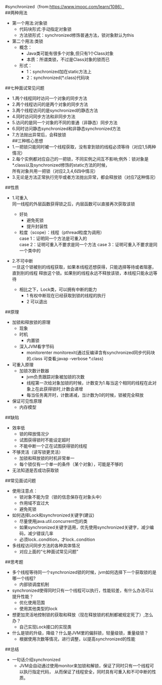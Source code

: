 #synchronized（from:https://www.imooc.com/learn/1086）  
##两种用法
+ 第一个用法:对象锁  
    + 代码块形式:手动指定对象锁  
    + 方法锁形式：synchronized修饰普通方法，锁对象默认为this  
+ 第二个用法:类锁  
    + 概念：  
        + Java类可能有很多个对象,但只有1个Class对象  
        + 本质：所谓类锁，不过是Class对象的锁而已  
    + 形式：  
        + 1：synchronized加在static方法上  
        + 2：synchronized(*.class)代码块  


##七种面试常见问题
* 1.两个线程同时访问一个对象的同步方法  
* 2.两个线程访问的是两个对象的同步方法  
* 3.两个线程访问的是synchronized的静态方法  
* 4.同时访问同步方法和非同步方法  
* 5.访问的是同一个对象的不同的普通（非静态）同步方法  
* 6.同时访问静态synchronized和非静态synchronized方法  
* 7.方法抛出异常后，会释放锁  
##三种核心思想
* 1.一把锁只能同时被一个线程获取，没有拿到锁的线程必须等待（对应1,5两种情况）  
* 2.每个实例都对应自己的一把锁，不同实例之间互不影响;例外：锁对象是*.class以及synchronized修饰的static方法的时候，  
    所有对象共用一把锁（对应2,3,4,6四中情况）  
* 3.无论是方法正常执行完毕或者方法抛出异常，都会释放锁（对应7这种情况）  


##性质
+ 1.可重入  
    同一线程的外层函数获得锁之后，内层函数可以直接再次获取该锁  
    + 好处
        * 避免死锁
        * 提升封装性  
    + 粒度（scope）：线程（pthread粒度为调用）  
        case 1：证明同一个方法是可重入的  
        case 2：证明可重入不要求是同一个方法
        case 3：证明可重入不要求是同一个类中的  
+ 2.不可中断  
    一旦这个锁被别的线程获取，如果本线程还想获得，只能选择等待或者阻塞，直到别的线程
    释放这个锁。如果别的线程永远不释放该锁，本线程只能永远等待
    
    + 相比之下，Lock类，可以拥有中断的能力
        + 1 有权中断现在已经获取到锁的线程的执行
        + 2 可以退出


##原理
+ 加锁和释放锁的原理
    + 现象
    + 时机  
        * 内置锁               
    + 深入JVM看字节码
        * monitorenter monitorexit(通过反编译含有synchronized同步代码块的.class 可查看;javap -verbose *.class) 
+ 可重入原理
    + 加锁次数计数器  
        * jvm负责跟踪对象被加锁的次数  
        * 线程第一次给对象加锁的时候，计数变为1.每当这个相同的线程在此对象上在此获得锁时,计数会递增  
        * 每当任务离开时，计数递减，当计数为0的时候，锁被完全释放
+ 保证可见性原理
    + 内存模型    
    
##缺陷    
+ 效率低
    * 锁的释放情况少
    * 试图获得锁时不能设定超时
    * 不能中断一个正在试图获得锁的线程 
+ 不够灵活（读写锁更灵活）
    * 加锁和释放锁的时机非常单一
    * 每个锁仅有一个单一的条件（某个对象），可能是不够的
+ 无法知道是否成功获取锁

##常见面试问题
+ 使用注意点：
    * 锁对象不能为空（锁的信息保存在对象头中）
    * 作用域不宜过大
    * 避免死锁     
+ 如何选择Lock和synchronized关键字(建议)
    * 尽量使用java.util.concurrent包的类
    * 如果synchronized关键字适用，优先使用synchronized关键字，减少编码，减少错误几率
    * 必须lock..condition，才lock..condition
+ 多线程访问同步方法的各种具体情况   
    * 对应上面的“七种面试常见问题”
    
##思考题
+ 多个线程等待同一个synchronized锁的时候，jvm如何选择下一个获取锁的是哪一个线程?
    * 内部锁调度机制
+ synchronized使得同时只有一个线程可以执行，性能较差，有什么办法可以提升性能？
    * 优化使用范围
    * 使用其他类型的lock
+ 想更加灵活地控制锁的获取和释放（现在释放锁的机制都被规定死了）,怎么办？
    * 自己实现Lock接口的实现类
+ 什么是锁的升级，降级？什么是JVM里的偏斜锁，轻量级锁，重量级锁？
    * 根据使用次数等情况，进行调整，以提高synchronized的性能      
    
##总结
+ 一句话介绍synchronized
    * JVM会自动通过使用monitor来加锁和解锁，保证了同时只有一个线程可以执行指定代码，
        从而保证了线程安全，同时具有可重入和不可中断的性质。      
